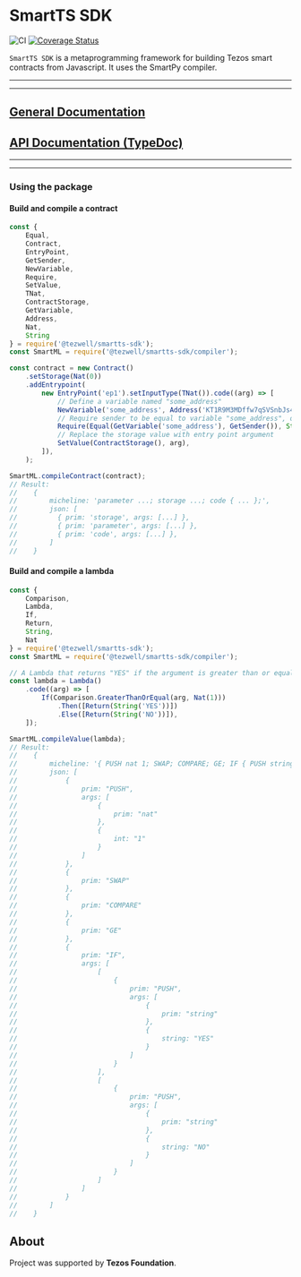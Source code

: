 # SmartTS SDK
![CI](https://github.com/RomarQ/smartts-sdk/workflows/CI/badge.svg)
[![Coverage Status](https://coveralls.io/repos/github/RomarQ/smartts-sdk/badge.svg?branch=main)](https://coveralls.io/github/RomarQ/smartts-sdk?branch=main)

`SmartTS SDK` is a metaprogramming framework for building Tezos smart contracts from Javascript. It uses the SmartPy compiler.

<hr/>
<hr/>

## [General Documentation](https://romarq.github.io/smartts-sdk)

## [API Documentation (TypeDoc)](https://romarq.github.io/smartts-sdk/api)

<hr/>
<hr/>

### Using the package

#### Build and compile a contract

```js
const {
    Equal,
    Contract,
    EntryPoint,
    GetSender,
    NewVariable,
    Require,
    SetValue,
    TNat,
    ContractStorage,
    GetVariable,
    Address,
    Nat,
    String
} = require('@tezwell/smartts-sdk');
const SmartML = require('@tezwell/smartts-sdk/compiler');

const contract = new Contract()
    .setStorage(Nat(0))
    .addEntrypoint(
        new EntryPoint('ep1').setInputType(TNat()).code((arg) => [
            // Define a variable named "some_address"
            NewVariable('some_address', Address('KT1R9M3MDffw7qSVSnbJs46aMC9YzzZz3aGT')),
            // Require sender to be equal to variable "some_address", otherwise fail with "Not Admin!"
            Require(Equal(GetVariable('some_address'), GetSender()), String('Not Admin!')),
            // Replace the storage value with entry point argument
            SetValue(ContractStorage(), arg),
        ]),
    );

SmartML.compileContract(contract);
// Result:
//    {
//        micheline: 'parameter ...; storage ...; code { ... };',
//        json: [
//          { prim: 'storage', args: [...] },
//          { prim: 'parameter', args: [...] },
//          { prim: 'code', args: [...] },
//        ]
//    }
```

#### Build and compile a lambda

```js
const {
    Comparison,
    Lambda,
    If,
    Return,
    String,
    Nat
} = require('@tezwell/smartts-sdk');
const SmartML = require('@tezwell/smartts-sdk/compiler');

// A Lambda that returns "YES" if the argument is greater than or equal to Nat(10), returns "NO" otherwise.
const lambda = Lambda()
    .code((arg) => [
        If(Comparison.GreaterThanOrEqual(arg, Nat(1)))
            .Then([Return(String('YES'))])
            .Else([Return(String('NO'))]),
    ]);

SmartML.compileValue(lambda);
// Result:
//    {
//        micheline: '{ PUSH nat 1; SWAP; COMPARE; GE; IF { PUSH string "YES" } { PUSH string "NO" } }',
//        json: [
//            {
//                prim: "PUSH",
//                args: [
//                    {
//                        prim: "nat"
//                    },
//                    {
//                        int: "1"
//                    }
//                ]
//            },
//            {
//                prim: "SWAP"
//            },
//            {
//                prim: "COMPARE"
//            },
//            {
//                prim: "GE"
//            },
//            {
//                prim: "IF",
//                args: [
//                    [
//                        {
//                            prim: "PUSH",
//                            args: [
//                                {
//                                    prim: "string"
//                                },
//                                {
//                                    string: "YES"
//                                }
//                            ]
//                        }
//                    ],
//                    [
//                        {
//                            prim: "PUSH",
//                            args: [
//                                {
//                                    prim: "string"
//                                },
//                                {
//                                    string: "NO"
//                                }
//                            ]
//                        }
//                    ]
//                ]
//            }
//        ]
//    }
```

## **About**

Project was supported by **Tezos Foundation**.
